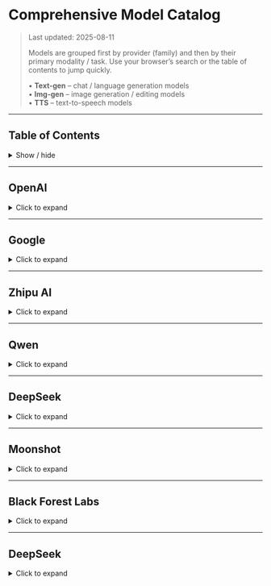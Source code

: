 # Comprehensive Model Catalog

> Last updated: 2025-08-11
>
> Models are grouped first by provider (family) and then by their primary modality / task.
> Use your browser’s search or the table of contents to jump quickly.
>
> • **Text-gen** – chat / language generation models  
> • **Img-gen** – image generation / editing models   
> • **TTS** – text-to-speech models  

---

## Table of Contents
<details>
  <summary>Show / hide</summary>

- [OpenAI](#openai)
- [Google](#google)
- [Zhipu AI](#zhipu-ai)
- [Qwen](#qwen)
- [DeepSeek](#deepseek)
- [Moonshot](#moonshot)
- [Black Forest Labs](#black-forest-labs)
</details>

---

## OpenAI
<details>
<summary>Click to expand</summary>

### Text-gen
* gpt-5-mini
* gpt-5-nano
* gpt-oss-120b:cerebras
* gpt-oss-120b
* gpt-oss-20b
* gpt-4.1
* gpt-4.1-mini
* gpt-4.1-nano
* gpt-4o-mini

### TTS
* gpt-4o-mini-audio-preview
</details>

---

## Google
<details>
<summary>Click to expand</summary>

### Text-gen
* gemini-2.5-pro
* gemini-2.5-flash
* gemini-2.5-flash-lite
</details>

---

## Zhipu AI
<details>
<summary>Click to expand</summary>

### Text-gen
* glm-4.5
</details>

---

## Qwen
<details>
<summary>Click to expand</summary>

### Text-gen
* qwen3-235b-a22b-thinking
* qwen3-coder-480b-a35b:cerebras
* qwen3-coder-480b-a35b
</details>

---

## DeepSeek
<details>
<summary>Click to expand</summary>

### Text-gen
* deepseek-r1
* deepseek-v3
</details>

---

## Moonshot
<details>
<summary>Click to expand</summary>

### Text-gen
* kimi-k2
</details>

---

## Black Forest Labs
<details>
<summary>Click to expand</summary>

### Img-gen
FLUX.1-dev
FLUX.1-kontext
</details>

---

## DeepSeek
<details>
<summary>Click to expand</summary>

### Text-gen
* qwen3-235b-a22b-thinking
* qwen3-coder-480b-a35b:cerebras
* qwen3-coder-480b-a35b
</details>
